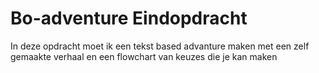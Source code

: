 # Bo-adventure Eindopdracht

In deze opdracht moet ik een tekst based advanture maken met een zelf gemaakte verhaal en een flowchart van keuzes die je kan maken
